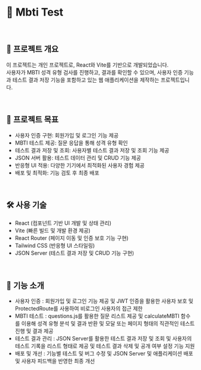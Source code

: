# 🐾 Mbti Test

<br>

## 📌 프로젝트 개요

이 프로젝트는 개인 프로젝트로, React와 Vite를 기반으로 개발되었습니다.  
사용자가 MBTI 성격 유형 검사를 진행하고, 결과를 확인할 수 있으며, 사용자 인증 기능과 테스트 결과 저장 기능을 포함하고 있는 웹 애플리케이션을 제작하는 프로젝트입니다.

<br>

## 🎯 프로젝트 목표

-   사용자 인증 구현: 회원가입 및 로그인 기능 제공
-   MBTI 테스트 제공: 질문 응답을 통해 성격 유형 확인
-   테스트 결과 저장 및 조회: 사용자별 테스트 결과 저장 및 조회 기능 제공
-   JSON 서버 활용: 테스트 데이터 관리 및 CRUD 기능 제공
-   반응형 UI 적용: 다양한 기기에서 최적화된 사용자 경험 제공
-   배포 및 최적화: 기능 검토 후 최종 배포

<br>

## 🛠️ 사용 기술

-   React (컴포넌트 기반 UI 개발 및 상태 관리)
-   Vite (빠른 빌드 및 개발 환경 제공)
-   React Router (페이지 이동 및 인증 보호 기능 구현)
-   Tailwind CSS (반응형 UI 스타일링)
-   JSON Server (테스트 결과 저장 및 CRUD 기능 구현)

<br>

## 🚀 기능 소개

-   사용자 인증 : 회원가입 및 로그인 기능 제공 및 JWT 인증을 활용한 사용자 보호 및 ProtectedRoute를 사용하여 비로그인 사용자의 접근 제한
-   MBTI 테스트 : questions.js를 활용한 질문 리스트 제공 및 calculateMBTI 함수를 이용해 성격 유형 분석 및 결과 반환 및 모달 또는 페이지 형태의 직관적인 테스트 진행 및 결과 제공
-   테스트 결과 관리 : JSON Server를 활용한 테스트 결과 저장 및 조회 및 사용자의 테스트 기록을 리스트 형태로 제공 및 테스트 결과 삭제 및 공개 여부 설정 기능 지원
-   배포 및 개선 : 기능별 테스트 및 버그 수정 및 JSON Server 및 애플리케이션 배포 및 사용자 피드백을 반영한 최종 개선
